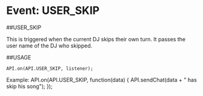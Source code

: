 Event: USER_SKIP
====

##USER_SKIP

This is triggered when the current DJ skips their own turn. It passes the user name of the DJ who skipped.

##USAGE

```
API.on(API.USER_SKIP, listener);
```

Example: API.on(API.USER_SKIP, function(data) { API.sendChat(data + " has skip his song"); });